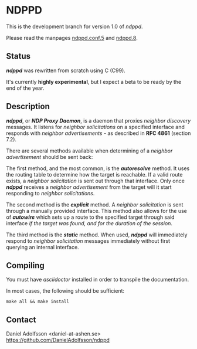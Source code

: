 # NDPPD

This is the development branch for version 1.0 of *ndppd*.

Please read the manpages [ndppd.conf.5](ndppd.conf.5.adoc) and [ndppd.8](ndppd.8.adoc). 

## Status

***ndppd*** was rewritten from scratch using C (C99).

It's currently **highly experimental**, but I expect a beta to be ready by the end of the year.

## Description

***ndppd***, or ***NDP Proxy Daemon***, is a daemon that proxies *neighbor discovery* messages. It listens for *neighbor solicitations* on a
specified interface and responds with *neighbor advertisements* - as described in **RFC 4861** (section 7.2). 

There are several methods available when determining of a *neighbor advertisement* should be sent back:

The first method, and the most common, is the ***autoresolve*** method. It uses the routing table to determine how the target is reachable.
If a valid route exists, a *neighbor solicitation* is sent out through that interface. Only once ***ndppd*** receives a *neighbor advertisement*
from the target will it start responding to *neighbor solicitations*. 

The second method is the ***explicit*** method. A *neighbor solicitation* is sent through a manually provided interface. This
method also allows for the use of ***autowire*** which sets up a route to the specified target through said interface *if the target was found, and for the
duration of the session*.

The third method is the ***static*** method. When used, ***ndppd*** will immediately respond to *neighbor solicitation* messages immediately
without first querying an internal interface.

## Compiling

You must have *asciidoctor* installed in order to transpile the documentation.

In most cases, the following should be sufficient:

    make all && make install

## Contact

Daniel Adolfsson <daniel-at-ashen.se>  
https://github.com/DanielAdolfsson/ndppd
